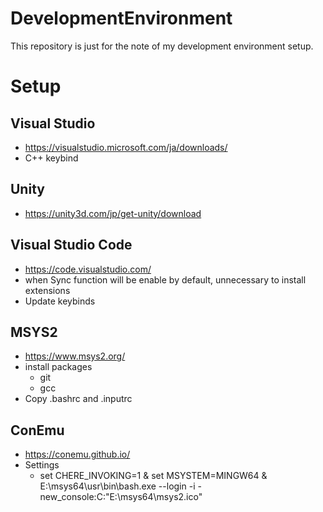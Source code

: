 # DevelopmentEnvironment
This repository is just for the note of my development environment setup.

# Setup

## Visual Studio

- https://visualstudio.microsoft.com/ja/downloads/
- C++ keybind

## Unity

- https://unity3d.com/jp/get-unity/download

## Visual Studio Code

- https://code.visualstudio.com/
- when Sync function will be enable by default, unnecessary to install extensions
- Update keybinds

## MSYS2

- https://www.msys2.org/
- install packages
  - git
  - gcc
- Copy .bashrc and .inputrc

## ConEmu

- https://conemu.github.io/
- Settings
  - set CHERE_INVOKING=1 & set MSYSTEM=MINGW64 &  E:\msys64\usr\bin\bash.exe --login -i -new_console:C:"E:\msys64\msys2.ico"
